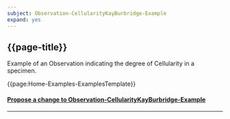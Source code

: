 ```yaml
---
subject: Observation-CellularityKayBurbridge-Example
expand: yes
---
```


## {{page-title}}

Example of an Observation indicating the degree of Cellularity in a specimen.


{{page:Home-Examples-ExamplesTemplate}}



<div id="Feedback" class="tabcontent">
<h4><a href='https://simplifier.net/NHS-Digital-FHIR-Genomics-Implementation-Guide/Observation-CellularityKayBurbridge-Example/~issues?level=File' target="_blank">Propose a change to Observation-CellularityKayBurbridge-Example</a></h4>
</div>

---